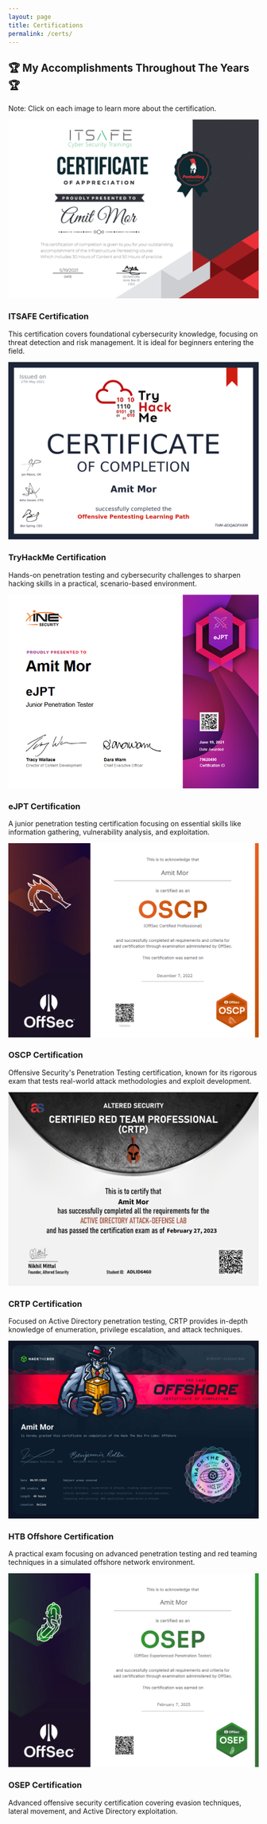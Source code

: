 ```yaml
---
layout: page
title: Certifications
permalink: /certs/
---
```


<h2 class="certs-title">🏆 My Accomplishments Throughout The Years 🏆</h2>
<p class="chronological-note">Note: Click on each image to learn more about the certification.</p>

<div class="cert-cards-wrapper">

  <div class="cert-card" onclick="this.classList.toggle('is-flipped')">
    <div class="cert-card-inner">
      <!-- Front Side -->
      <div class="cert-card-front">
        <div class="cert-card-image">
          <img src="/assets/img/certs/ITSAFE.png" alt="ITSAFE Certification">
        </div>
      </div>
      <!-- Back Side with Text -->
      <div class="cert-card-back">
        <h3>ITSAFE Certification</h3>
        <p>This certification covers foundational cybersecurity knowledge, focusing on threat detection and risk management. It is ideal for beginners entering the field.</p>
      </div>
    </div>
  </div>

  <div class="cert-card" onclick="this.classList.toggle('is-flipped')">
    <div class="cert-card-inner">
      <div class="cert-card-front">
        <div class="cert-card-image">
          <img src="/assets/img/certs/THM.png" alt="TryHackMe Certification">
        </div>
      </div>
      <div class="cert-card-back">
        <h3>TryHackMe Certification</h3>
        <p>Hands-on penetration testing and cybersecurity challenges to sharpen hacking skills in a practical, scenario-based environment.</p>
      </div>
    </div>
  </div>

  <div class="cert-card" onclick="this.classList.toggle('is-flipped')">
    <div class="cert-card-inner">
      <div class="cert-card-front">
        <div class="cert-card-image">
          <img src="/assets/img/certs/EJPT.png" alt="eJPT Certification">
        </div>
      </div>
      <div class="cert-card-back">
        <h3>eJPT Certification</h3>
        <p>A junior penetration testing certification focusing on essential skills like information gathering, vulnerability analysis, and exploitation.</p>
      </div>
    </div>
  </div>

  <div class="cert-card" onclick="this.classList.toggle('is-flipped')">
    <div class="cert-card-inner">
      <div class="cert-card-front">
        <div class="cert-card-image">
          <img src="/assets/img/certs/OSCP.png" alt="OSCP Certification">
        </div>
      </div>
      <div class="cert-card-back">
        <h3>OSCP Certification</h3>
        <p>Offensive Security's Penetration Testing certification, known for its rigorous exam that tests real-world attack methodologies and exploit development.</p>
      </div>
    </div>
  </div>

  <div class="cert-card" onclick="this.classList.toggle('is-flipped')">
    <div class="cert-card-inner">
      <div class="cert-card-front">
        <div class="cert-card-image">
          <img src="/assets/img/certs/CRTP.png" alt="CRTP Certification">
        </div>
      </div>
      <div class="cert-card-back">
        <h3>CRTP Certification</h3>
        <p>Focused on Active Directory penetration testing, CRTP provides in-depth knowledge of enumeration, privilege escalation, and attack techniques.</p>
      </div>
    </div>
  </div>

  <div class="cert-card" onclick="this.classList.toggle('is-flipped')">
    <div class="cert-card-inner">
      <div class="cert-card-front">
        <div class="cert-card-image">
          <img src="/assets/img/certs/HTB-Offshore.png" alt="HTB Offshore Certification">
        </div>
      </div>
      <div class="cert-card-back">
        <h3>HTB Offshore Certification</h3>
        <p>A practical exam focusing on advanced penetration testing and red teaming techniques in a simulated offshore network environment.</p>
      </div>
    </div>
  </div>

  <div class="cert-card" onclick="this.classList.toggle('is-flipped')">
    <div class="cert-card-inner">
      <div class="cert-card-front">
        <div class="cert-card-image">
          <img src="/assets/img/certs/OSEP.png" alt="OSEP Certification">
        </div>
      </div>
      <div class="cert-card-back">
        <h3>OSEP Certification</h3>
        <p>Advanced offensive security certification covering evasion techniques, lateral movement, and Active Directory exploitation.</p>
      </div>
    </div>
  </div>

</div>
